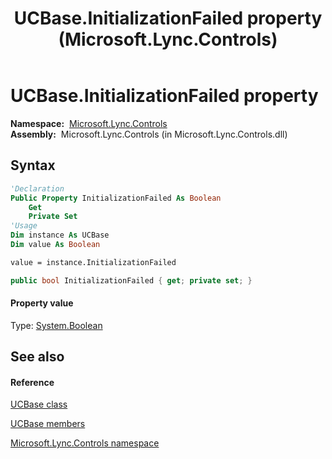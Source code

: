 ﻿---
title: UCBase.InitializationFailed property  (Microsoft.Lync.Controls)
TOCTitle: 'InitializationFailed property '
ms:assetid: P:Microsoft.Lync.Controls.UCBase.InitializationFailed_DI_3_UC_OCS14MrefLyncWPF
ms:mtpsurl: https://msdn.microsoft.com/en-us/library/microsoft.lync.controls.ucbase.initializationfailed_di_3_uc_ocs14mreflyncwpf(v=office.15)
ms:contentKeyID: 48596380
ms.date: 07/28/2014
mtps_version: v=office.15
f1_keywords:
- Microsoft.Lync.Controls.UCBase.InitializationFailed
dev_langs:
- CSharp
- JScript
- VB
- other
---

# UCBase.InitializationFailed property

**Namespace:**  [Microsoft.Lync.Controls](microsoft-lync-controls-namespace_1.md)  
**Assembly:**  Microsoft.Lync.Controls (in Microsoft.Lync.Controls.dll)

## Syntax

``` vb
'Declaration
Public Property InitializationFailed As Boolean
    Get
    Private Set
'Usage
Dim instance As UCBase
Dim value As Boolean

value = instance.InitializationFailed
```

``` csharp
public bool InitializationFailed { get; private set; }
```

#### Property value

Type: [System.Boolean](http://msdn2.microsoft.com/en-us/library/a28wyd50)  

## See also

#### Reference

[UCBase class](ucbase-class-microsoft-lync-controls_1.md)

[UCBase members](ucbase-members-microsoft-lync-controls_1.md)

[Microsoft.Lync.Controls namespace](microsoft-lync-controls-namespace_1.md)

